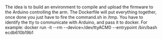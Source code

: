 The idea is to build an environment to compile and upload the firmware to the Arduino controlling the arm. 
The Dockerfile will put everything together, once done you just have to fire the command.sh in /tmp. 
You have to identify the tty to communicate with Arduino, and pass it to docker.
For example:
 docker run -it --rm --device=/dev/ttyACM0 --entrypoint /bin/bash ecdb610b19b1
